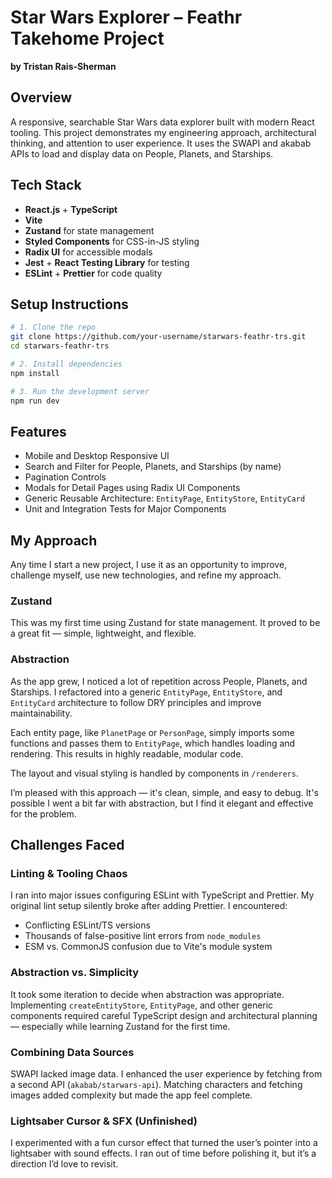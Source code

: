 # Star Wars Explorer – Feathr Takehome Project

**by Tristan Rais-Sherman**

## Overview

A responsive, searchable Star Wars data explorer built with modern React tooling. This project demonstrates my engineering approach, architectural thinking, and attention to user experience. It uses the SWAPI and akabab APIs to load and display data on People, Planets, and Starships.

## Tech Stack

- **React.js** + **TypeScript**
- **Vite**
- **Zustand** for state management
- **Styled Components** for CSS-in-JS styling
- **Radix UI** for accessible modals
- **Jest** + **React Testing Library** for testing
- **ESLint** + **Prettier** for code quality

## Setup Instructions

```bash
# 1. Clone the repo
git clone https://github.com/your-username/starwars-feathr-trs.git
cd starwars-feathr-trs

# 2. Install dependencies
npm install

# 3. Run the development server
npm run dev
```

## Features

- Mobile and Desktop Responsive UI
- Search and Filter for People, Planets, and Starships (by name)
- Pagination Controls
- Modals for Detail Pages using Radix UI Components
- Generic Reusable Architecture: `EntityPage`, `EntityStore`, `EntityCard`
- Unit and Integration Tests for Major Components

## My Approach

Any time I start a new project, I use it as an opportunity to improve, challenge myself, use new technologies, and refine my approach.

### Zustand

This was my first time using Zustand for state management. It proved to be a great fit — simple, lightweight, and flexible.

### Abstraction

As the app grew, I noticed a lot of repetition across People, Planets, and Starships. I refactored into a generic `EntityPage`, `EntityStore`, and `EntityCard` architecture to follow DRY principles and improve maintainability.

Each entity page, like `PlanetPage` or `PersonPage`, simply imports some functions and passes them to `EntityPage`, which handles loading and rendering. This results in highly readable, modular code.

The layout and visual styling is handled by components in `/renderers`.

I’m pleased with this approach — it's clean, simple, and easy to debug. It's possible I went a bit far with abstraction, but I find it elegant and effective for the problem.

## Challenges Faced

### Linting & Tooling Chaos

I ran into major issues configuring ESLint with TypeScript and Prettier. My original lint setup silently broke after adding Prettier. I encountered:

- Conflicting ESLint/TS versions
- Thousands of false-positive lint errors from `node_modules`
- ESM vs. CommonJS confusion due to Vite's module system

### Abstraction vs. Simplicity

It took some iteration to decide when abstraction was appropriate. Implementing `createEntityStore`, `EntityPage`, and other generic components required careful TypeScript design and architectural planning — especially while learning Zustand for the first time.

### Combining Data Sources

SWAPI lacked image data. I enhanced the user experience by fetching from a second API (`akabab/starwars-api`). Matching characters and fetching images added complexity but made the app feel complete.

### Lightsaber Cursor & SFX (Unfinished)

I experimented with a fun cursor effect that turned the user’s pointer into a lightsaber with sound effects. I ran out of time before polishing it, but it’s a direction I’d love to revisit.
